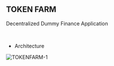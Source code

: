 ## TOKEN FARM

Decentralized Dummy Finance Application

 <br>
 
 - Architecture

<img src="https://i.ibb.co/dgYG623/TOKENFARM-1.jpg" alt="TOKENFARM-1" border="0">
